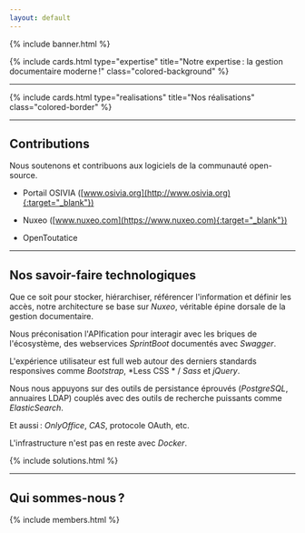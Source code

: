 ```yaml
---
layout: default
---
```


{% include banner.html %}

{% include cards.html type="expertise" title="Notre expertise : la gestion documentaire moderne !" class="colored-background" %}

---

{% include cards.html type="realisations" title="Nos réalisations" class="colored-border" %}

---

## Contributions

Nous soutenons et contribuons aux logiciels de la communauté open-source.

* Portail OSIVIA ([www.osivia.org](http://www.osivia.org){:target="_blank"})

* Nuxeo ([www.nuxeo.com](https://www.nuxeo.com){:target="_blank"})

* OpenToutatice

---

## Nos savoir-faire technologiques

Que ce soit pour stocker, hiérarchiser, référencer l'information et définir les accès, notre architecture se base sur *Nuxeo*, véritable épine dorsale de la gestion documentaire.

Nous préconisation l'APIfication pour interagir avec les briques de l'écosystème, des webservices *SprintBoot* documentés avec *Swagger*.

L'expérience utilisateur est full web autour des derniers standards responsives comme *Bootstrap*, *Less CSS * / *Sass* et *jQuery*.

Nous nous appuyons sur des outils de persistance éprouvés (*PostgreSQL*, annuaires LDAP) couplés avec des outils de recherche puissants comme *ElasticSearch*.

Et aussi : *OnlyOffice*, *CAS*, protocole OAuth, etc.

L'infrastructure n'est pas en reste avec *Docker*.

{% include solutions.html %}

---

## Qui sommes-nous ?

{% include members.html %}
